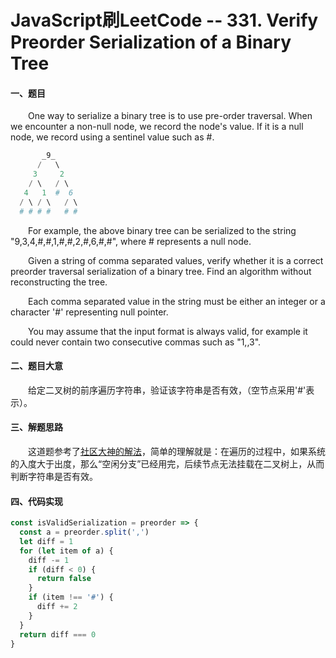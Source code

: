 # JavaScript刷LeetCode -- 331. Verify Preorder Serialization of a Binary Tree

#### 一、题目

  &emsp;&emsp;One way to serialize a binary tree is to use pre-order traversal. When we encounter a non-null node, we record the node's value. If it is a null node, we record using a sentinel value such as #.

```s
       _9_
      /   \
     3     2
    / \   / \
   4   1  #  6
  / \ / \   / \
  # # # #   # #
```

  &emsp;&emsp;For example, the above binary tree can be serialized to the string "9,3,4,#,#,1,#,#,2,#,6,#,#", where # represents a null node.

  &emsp;&emsp;Given a string of comma separated values, verify whether it is a correct preorder traversal serialization of a binary tree. Find an algorithm without reconstructing the tree.

  &emsp;&emsp;Each comma separated value in the string must be either an integer or a character '#' representing null pointer.

  &emsp;&emsp;You may assume that the input format is always valid, for example it could never contain two consecutive commas such as "1,,3".

#### 二、题目大意

  &emsp;&emsp;给定二叉树的前序遍历字符串，验证该字符串是否有效，（空节点采用'#'表示）。

#### 三、解题思路

  &emsp;&emsp;这道题参考了[社区大神的解法](https://leetcode.com/problems/verify-preorder-serialization-of-a-binary-tree/discuss/78551/7-lines-Easy-Java-Solution)，简单的理解就是：在遍历的过程中，如果系统的入度大于出度，那么“空闲分支”已经用完，后续节点无法挂载在二叉树上，从而判断字符串是否有效。

#### 四、代码实现

```JavaScript
const isValidSerialization = preorder => {
  const a = preorder.split(',')
  let diff = 1
  for (let item of a) {
    diff -= 1
    if (diff < 0) {
      return false
    }
    if (item !== '#') {
      diff += 2
    } 
  }
  return diff === 0
}
```